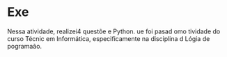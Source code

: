 # Exe
Nessa atividade, realizei4 questõe e Python. ue foi pasad omo tividade do curso Técnic em Informática, especificamente na disciplina d Lógia de pogramaão.
